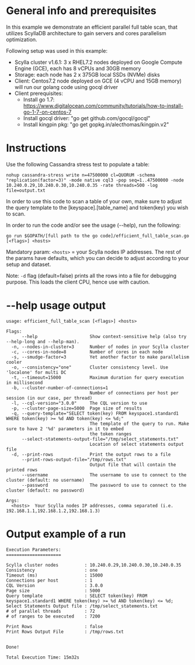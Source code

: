 General info and prerequisites
==============================
In this example we demonstrate an efficient parallel full table scan, that utilizes ScyllaDB architecture
to gain servers and cores parallelism optimization.

Following setup was used in this example:
- Scylla cluster v1.6.1: 3 x RHEL7.2 nodes deployed on Google Compute Engine (GCE), each has 8 vCPUs and 30GB memory
- Storage: each node has 2 x 375GB local SSDs (NVMe) disks  
- Client: Centos7.2 node deployed on GCE (4 vCPU and 15GB memory) will run our golang code using gocql driver
- Client prerequisites:
	- Install go 1.7: https://www.digitalocean.com/community/tutorials/how-to-install-go-1-7-on-centos-7
	- Install gocql driver: "go get github.com/gocql/gocql"
	- Install kingpin pkg: "go get gopkg.in/alecthomas/kingpin.v2"


Instructions
============
Use the following Cassandra stress test to populate a table:
```
nohup cassandra-stress write n=47500000 cl=QUORUM -schema "replication(factor=3)" -mode native cql3 -pop seq=1..47500000 -node 10.240.0.29,10.240.0.30,10.240.0.35 -rate threads=500 -log file=output.txt
```

In order to use this code to scan a table of your own, make sure to adjust the query template to the [keyspace].[table_name] and token(key) you wish to scan.

In order to run the code and/or see the usage (--help), run the following:
```
go run $GOPATH/[full path to the go code]/efficient_full_table_scan.go [<flags>] <hosts>
```

Mandatory param: `<hosts>` = your Scylla nodes IP addresses. The rest of the params have defaults, which you can decide to adjust according to your setup and dataset.

Note: `-d` flag (default=false) prints all the rows into a file for debugging purpose. This loads the client CPU, hence use with caution.


--help usage output
===================
```
usage: efficient_full_table_scan [<flags>] <hosts>

Flags:
      --help                    Show context-sensitive help (also try --help-long and --help-man).
  -n, --nodes-in-cluster=3      Number of nodes in your Scylla cluster
  -c, --cores-in-node=8         Number of cores in each node
  -s, --smudge-factor=3         Yet another factor to make parallelism cooler
  -o, --consistency="one"       Cluster consistency level. Use 'localone' for multi DC
  -t, --timeout=15000           Maximum duration for query execution in millisecond
  -b, --cluster-number-of-connections=1
                                Number of connections per host per session (in our case, per thread)
  -l, --cql-version="3.0.0"     The CQL version to use
  -p, --cluster-page-size=5000  Page size of results
  -q, --query-template="SELECT token(key) FROM keyspace1.standard1 WHERE token(key) >= %d AND token(key) <= %d;"
                                The template of the query to run. Make sure to have 2 '%d' parameters in it to embed
                                the token ranges
      --select-statements-output-file="/tmp/select_statements.txt"
                                Location of select statements output file
  -d, --print-rows              Print the output rows to a file
      --print-rows-output-file="/tmp/rows.txt"
                                Output file that will contain the printed rows
      --username                The username to use to connect to the cluster (default: no username)
      --password                The password to use to connect to the cluster (default: no password)

Args:
  <hosts>  Your Scylla nodes IP addresses, comma separated (i.e. 192.168.1.1,192.168.1.2,192.168.1.3)
```

Output example of a run
=======================

```
Execution Parameters:
=====================

Scylla cluster nodes          : 10.240.0.29,10.240.0.30,10.240.0.35
Consistency                   : one
Timeout (ms)                  : 15000
Connections per host          : 1
CQL Version                   : 3.0.0
Page size                     : 5000
Query template                : SELECT token(key) FROM keyspace1.standard1 WHERE token(key) >= %d AND token(key) <= %d;
Select Statements Output file : /tmp/select_statements.txt
# of parallel threads         : 72
# of ranges to be executed    : 7200

Print Rows                    : false
Print Rows Output File        : /tmp/rows.txt


Done!

Total Execution Time: 15m32s
```
